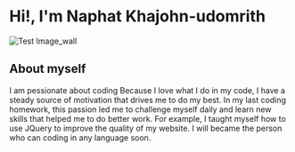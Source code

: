 # Hi!, I'm Naphat Khajohn-udomrith
![Test Image_wall](https://github.com/Habaekz/MyOwnData/blob/main/Wallpaper2.jpg)
## About myself
I am pessionate about coding Because I love what I do in my code, I have a steady source of motivation that drives me to do my best. In my last coding homework, this passion led me to challenge myself daily and learn new skills that helped me to do better work. For example, I taught myself how to use JQuery to improve the quality of my website. I will became the person who can coding in any language soon.
